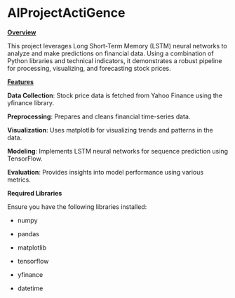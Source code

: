 # AIProjectActiGence

<b><u>Overview</u></b>

This project leverages Long Short-Term Memory (LSTM) neural networks to analyze and make predictions on financial data. Using a combination of Python libraries and technical indicators, it demonstrates a robust pipeline for processing, visualizing, and forecasting stock prices.

<b><u>Features</u></b>

**Data Collection**: Stock price data is fetched from Yahoo Finance using the yfinance library.

**Preprocessing**: Prepares and cleans financial time-series data.

**Visualization**: Uses matplotlib for visualizing trends and patterns in the data.

**Modeling**: Implements LSTM neural networks for sequence prediction using TensorFlow.

**Evaluation**: Provides insights into model performance using various metrics.


**Required Libraries**

Ensure you have the following libraries installed:

- numpy

- pandas

- matplotlib

- tensorflow

- yfinance

- datetime

